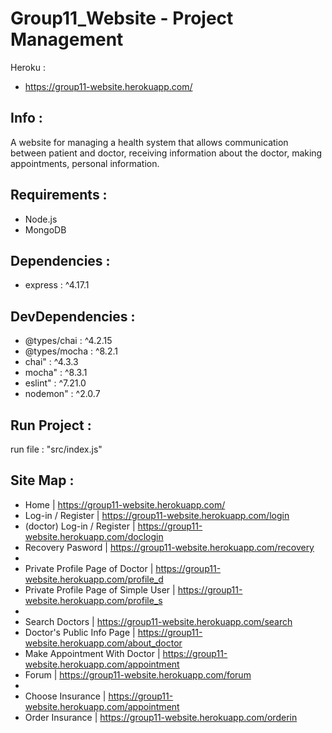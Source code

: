 # Group11_Website - Project Management

Heroku :  
- https://group11-website.herokuapp.com/  

## Info :
A website for managing a health system that allows communication between patient and doctor, receiving information about the doctor, making appointments, personal information.


## Requirements :
- Node.js
- MongoDB 
 
## Dependencies :
- express : ^4.17.1

## DevDependencies :
- @types/chai : ^4.2.15
- @types/mocha : ^8.2.1
- chai" : ^4.3.3
- mocha" : ^8.3.1
- eslint" : ^7.21.0
- nodemon" : ^2.0.7
    
## Run Project :
run file : "src/index.js"

## Site Map :
- Home | https://group11-website.herokuapp.com/  
- Log-in / Register | https://group11-website.herokuapp.com/login 
- (doctor) Log-in / Register  | https://group11-website.herokuapp.com/doclogin 
- Recovery Pasword  | https://group11-website.herokuapp.com/recovery
-
- Private Profile Page of Doctor | https://group11-website.herokuapp.com/profile_d
- Private Profile Page of Simple User | https://group11-website.herokuapp.com/profile_s
-
- Search Doctors | https://group11-website.herokuapp.com/search
- Doctor's Public Info Page | https://group11-website.herokuapp.com/about_doctor
- Make Appointment With Doctor | https://group11-website.herokuapp.com/appointment
- Forum | https://group11-website.herokuapp.com/forum
- 
- Choose Insurance | https://group11-website.herokuapp.com/appointment
- Order Insurance | https://group11-website.herokuapp.com/orderin

